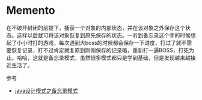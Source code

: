 # Memento
在不破坏封闭的前提下，捕获一个对象的内部状态，并在该对象之外保存这个状态。这样以后就可将该对象恢复到原先保存的状态。一听到备忘录这个字的时候想起了小小时打的游戏，每次遇到大boss的时候都会保存一下进度，打过了就不需要恢复记录，打不过肯定就复原到刚刚保存的记录咯，重新打一遍BOSS，打死为止。哈哈，这就是备忘录模式，虽然很多模式都只是学到基础，但是发现越来越接近生活了。


参考

* [java设计模式之备忘录模式](https://www.cnblogs.com/liaoweipeng/p/5791064.html)
